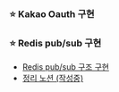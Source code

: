 ### ⭐ Kakao Oauth 구현

### ⭐ Redis pub/sub 구현
- [Redis pub/sub 구조 구현](https://lucas-owner.tistory.com/68)
- [정리 노션 (작성중)](https://www.notion.so/Redis-pub-sub-238edab2312a4916a45fa2e7a8f3b1aa)
